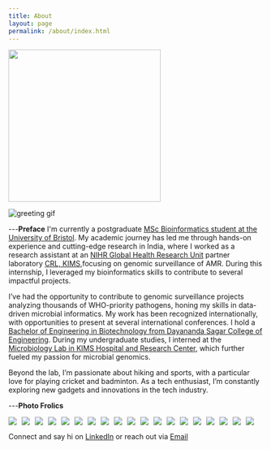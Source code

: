 ```yaml
---
title: About
layout: page
permalink: /about/index.html
---
```


<img src="{{ site.url }}/{{ site.picture }}" style="width:300px;"/>

![greeting gif](https://github.com/alansmathew/alansmathew/raw/master/lang.gif)

---**Preface**
I'm currently a postgraduate [MSc Bioinformatics student at the University of Bristol](https://www.bristol.ac.uk/studypostgraduate/taught/msc-bioinformatics/). My academic journey has led me through hands-on experience and cutting-edge research in India, where I worked as a research assistant at an [NIHR Global Health Research Unit](https://ghru.pathogensurveillance.net/) partner laboratory [CRL, KIMS](https://www.crlkims.com/),focusing on genomic surveillance of AMR. During this internship, I leveraged my bioinformatics skills to contribute to several impactful projects.

I’ve had the opportunity to contribute to genomic surveillance projects analyzing thousands of WHO-priority pathogens, honing my skills in data-driven microbial informatics. My work has been recognized internationally, with opportunities to present at several international conferences. I hold a [Bachelor of Engineering in Biotechnology from Dayananda Sagar College of Engineering](https://www.dsce.edu.in/research/123-biotechnology). During my undergraduate studies, I interned at the [Microbiology Lab in KIMS Hospital and Research Center](https://kims.deemsoft.com/microbiology/), which further fueled my passion for microbial genomics.

Beyond the lab, I’m passionate about hiking and sports, with a particular love for playing cricket and badminton. As a tech enthusiast, I’m constantly exploring new gadgets and innovations in the tech industry.

---**Photo Frolics**

<div style="display: flex; flex-wrap: wrap; gap: 10px;">
	<img src="{{site.url}}/assets/images/bbq.jpg" style="border:none; width:auto; max-height:200px;" />
	 <img src="{{site.url}}/assets/images/grad.jpg" style="border:none; width:auto; max-height:200px;" />
	<img src="{{site.url}}/assets/images/bowl.jpg" style="border:none; width:auto; max-height:200px;" />
	<img src="{{site.url}}/assets/images/fog2.jpg" style="border:none; width:auto; max-height:200px;" />
	<img src="{{site.url}}/assets/images/nextrna.jpeg" style="border:none; width:auto; max-height:200px;" />
	<img src="{{site.url}}/assets/images/photo1.jpg" style="border:none; width:auto; max-height:200px;" />
	<img src="{{site.url}}/assets/images/photo2.jpg" style="border:none; width:auto; max-height:200px;" />
	<img src="{{site.url}}/assets/images/photo3.jpg" style="border:none; width:auto; max-height:200px;" />
	<img src="{{site.url}}/assets/images/photo4.jpg" style="border:none; width:auto; max-height:200px;" />
	<img src="{{site.url}}/assets/images/photo5.jpg" style="border:none; width:auto; max-height:200px;" />
	<img src="{{site.url}}/assets/images/photo6.JPG" style="border:none; width:auto; max-height:200px;" />
	<img src="{{site.url}}/assets/images/photo7.jpg" style="border:none; width:auto; max-height:200px;" />
	<img src="{{site.url}}/assets/images/photo8.jpg" style="border:none; width:auto; max-height:200px;" />
	<img src="{{site.url}}/assets/images/photo9.JPG" style="border:none; width:auto; max-height:200px;" />
	<img src="{{site.url}}/assets/images/photo10.jpg" style="border:none; width:auto; max-height:200px;" />
	<img src="{{site.url}}/assets/images/photo11.jpg" style="border:none; width:auto; max-height:200px;" />
	<img src="{{site.url}}/assets/images/photo12.JPG" style="border:none; width:auto; max-height:200px;" />
	<img src="{{site.url}}/assets/images/photo13.JPG" style="border:none; width:auto; max-height:200px;" />
	<img src="{{site.url}}/assets/images/evronylab.jpg" style="border:none; width:auto; max-height:200px;" />
</div>


Connect and say hi on [LinkedIn](https://linkedin.com/in/srikanth-srinivas-4a6047224) or reach out via [Email](srikanth.srinivas.2024@bristol.ac.uk)

